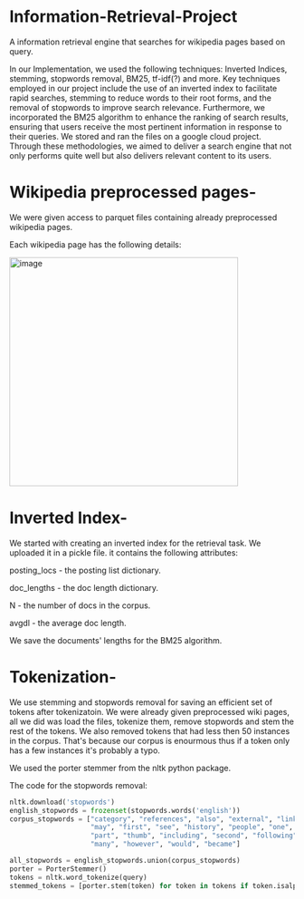 # Information-Retrieval-Project
A information retrieval engine that searches for wikipedia pages based on query. 

In our Implementation, we used the following techniques: Inverted Indices, stemming, stopwords removal, BM25, tf-idf(?) and more.
Key techniques employed in our project include the use of an inverted index to facilitate rapid searches, stemming to reduce words to their root forms, and the removal of stopwords to improve search relevance. 
Furthermore, we incorporated the BM25 algorithm to enhance the ranking of search results, ensuring that users receive the most pertinent information in response to their queries. 
We stored and ran the files on a google cloud project. 
Through these methodologies, we aimed to deliver a search engine that not only performs quite well but also delivers relevant content to its users.

# Wikipedia preprocessed pages-
We were given access to parquet files containing already preprocessed wikipedia pages. 

Each wikipedia page has the following details: 

<img width="404" alt="image" src="https://github.com/beryaelio/Information-Retrieval-Project/assets/47675083/d2d3a0d2-0aea-44ec-a614-7a0986052cce">


# Inverted Index- 
We started with creating an inverted index for the retrieval task. We uploaded it in a pickle file. it contains the following attributes:

posting_locs - the posting list dictionary.

doc_lengths - the doc length dictionary.

N - the number of docs in the corpus.

avgdl - the average doc length.

We save the documents' lengths for the BM25 algorithm.

# Tokenization- 
We use stemming and stopwords removal for saving an efficient set of tokens after tokenizatoin. We were already given preprocessed wiki pages, all we did was load the files, tokenize them, remove stopwords and stem the rest of the tokens. We also removed tokens that had less then 50 instances in the corpus. That's because our corpus is enourmous thus if a token only has a few instances it's probably a typo.

We used the porter stemmer from the nltk python package.

The code for the stopwords removal:
```python
nltk.download('stopwords')
english_stopwords = frozenset(stopwords.words('english'))
corpus_stopwords = ["category", "references", "also", "external", "links",
                    "may", "first", "see", "history", "people", "one", "two",
                    "part", "thumb", "including", "second", "following",
                    "many", "however", "would", "became"]

all_stopwords = english_stopwords.union(corpus_stopwords)
porter = PorterStemmer()
tokens = nltk.word_tokenize(query)
stemmed_tokens = [porter.stem(token) for token in tokens if token.isalpha() and token not in all_stopwords]
```

